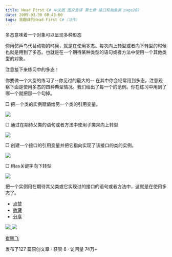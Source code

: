 ```yaml
---
title: Head First C# 中文版 图文皆译 第七章 接口和抽象类 page289
date: 2009-03-30 08:43:00
tags: 我翻译的Head First C#（习作）
---
```

多态意味着一个对象可以呈现多种形态

你用仿声鸟代替动物的时候，就是在使用多态。每次向上转型或者向下转型的时候也就是用到了多态。也就是在一个期待某种类型的语句或者方法中使用一个其他类型的对象。

注意接下来练习中的多态！

你要做一个大型的练习了--你见过的最大的--
在其中你会经常用到多态。注意观察下面是使用多态的四种典型情况。我们给出了每一个的范例。你在练习中用到了哪一个就把那一个勾掉。

□  把一个类的实例赋值给另一个类的引用变量。

![](https://p-blog.csdn.net/images/p_blog_csdn_net/cuipengfei1/EntryImages/20090330/2009-03-30_08-28-28.jpg)

□  通过在期待父类的语句或者方法中使用子类来向上转型

![](https://p-blog.csdn.net/images/p_blog_csdn_net/cuipengfei1/EntryImages/20090330/2009-03-30_08-30-10.jpg)

□  创建一个接口的引用变量并把它指向实现了该接口的类的实例。

![](https://p-blog.csdn.net/images/p_blog_csdn_net/cuipengfei1/EntryImages/20090330/2009-03-30_08-33-52.jpg)

□  用as关键字向下转型

![](https://p-blog.csdn.net/images/p_blog_csdn_net/cuipengfei1/EntryImages/20090330/2009-03-30_08-35-08.jpg)

把一个实例用在期待其父类或它实现过的接口的语句或者方法中，这就是在使用多态了。

  * [ 点赞  ](javascript:;)
  * [ 收藏  ](javascript:;)
  * [ 分享 ](javascript:;)

[ ![](https://profile.csdnimg.cn/5/2/5/3_cuipengfei1)
![](https://g.csdnimg.cn/static/user-reg-year/1x/11.png)
](https://blog.csdn.net/cuipengfei1)

[ 崔鹏飞 ](https://blog.csdn.net/cuipengfei1)

发布了127 篇原创文章  ·  获赞 8  ·  访问量 74万+

